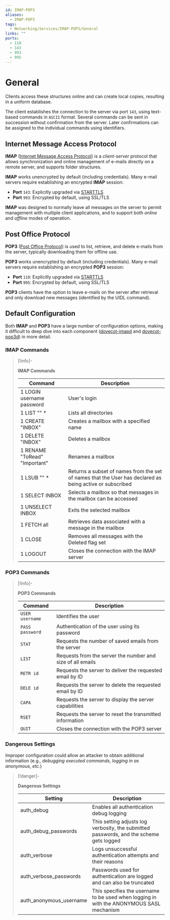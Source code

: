 ```yaml
---
id: IMAP-POP3
aliases:
  - IMAP-POP3
tags:
  - Networking/Services/IMAP-POP3/General
links: ""
ports:
  - 110
  - 143
  - 993
  - 995
---
```


# General

Clients access these structures online and can create local copies, resulting in
a uniform database.

The client establishes the connection to the server via port `143`, using
text-based commands in `ASCII` format. Several commands can be sent in
succession without confirmation from the server. Later confirmations can be
assigned to the individual commands using identifiers.

## Internet Message Access Protocol

**IMAP** ([Internet Message Access Protocol](https://en.wikipedia.org/wiki/Internet_Message_Access_Protocol))
is a *client-server* protocol that allows synchronization and online management
of e-mails directly on a remote server, and supports folder structures.

**IMAP** works unencrypted by default (including credentials).
Many e-mail servers require establishing an encrypted **IMAP** session:
- **Port** `143`: Explicitly upgraded via [STARTTLS](https://en.wikipedia.org/wiki/Opportunistic_TLS)
- **Port** `993`: Encrypted by default, using SSL/TLS

**IMAP** was designed to normally leave all messages on the server to permit
management with multiple client applications, and to support both *online* and
*offline* modes of operation.

## Post Office Protocol

**POP3** ([Post Office Protocol](https://en.wikipedia.org/wiki/Post_Office_Protocol))
is used to list, retrieve, and delete e-mails from the server, typically
downloading them for offline use.

**POP3** works unencrypted by default (including credentials).
Many e-mail servers require establishing an encrypted **POP3** session:
- **Port** `110`: Explicitly upgraded via [STARTTLS](https://en.wikipedia.org/wiki/Post_Office_Protocol)
- **Port** `995`: Encrypted by default, using SSL/TLS

**POP3** clients have the option to leave e-mails on the server after retrieval
and only download new messages (identified by the UIDL command).

## Default Configuration

Both **IMAP** and **POP3** have a large number of configuration options, making
it difficult to deep dive into each component ([dovecot-imapd](https://packages.debian.org/sid/dovecot-imapd)
and [dovecot-pop3d](https://doc.dovecot.org/2.3/configuration_manual/protocols/pop3_server/))
in more detail.

<!-- IMAP Commands {{{-->
### IMAP Commands

> [!info]-
>
> **IMAP Commands**
>
>| Command                       | Description |
>| ----------------------------- | ------------------------------------ |
>| 1 LOGIN username password     | User's login |
>| 1 LIST "" *                   | Lists all directories |
>| 1 CREATE "INBOX"              | Creates a mailbox with a specified name |
>| 1 DELETE "INBOX"              | Deletes a mailbox |
>| 1 RENAME "ToRead" "Important" | Renames a mailbox |
>| 1 LSUB "" *                   | Returns a subset of names from the set of names that the User has declared as being active or subscribed |
>| 1 SELECT INBOX                | Selects a mailbox so that messages in the mailbox can be accessed |
>| 1 UNSELECT INBOX              | Exits the selected mailbox |
>| 1 FETCH <ID> all              | Retrieves data associated with a message in the mailbox |
>| 1 CLOSE                       | Removes all messages with the Deleted flag set |
>| 1 LOGOUT                      | Closes the connection with the IMAP server |
<!-- }}} -->

<!-- POP3 Commands {{{-->
### POP3 Commands

> [!info]-
>
> **POP3 Commands**
>
>| Command         | Description                        |
>| --------------- | ---------------------------------- |
>| `USER username` | Identifies the user                |
>| `PASS password` | Authentication of the user using its password |
>| `STAT`          | Requests the number of saved emails from the server |
>| `LIST`          | Requests from the server the number and size of all emails |
>| `RETR id`       | Requests the server to deliver the requested email by ID |
>| `DELE id`       | Requests the server to delete the requested email by ID |
>| `CAPA`          | Requests the server to display the server capabilities |
>| `RSET`          | Requests the server to reset the transmitted information |
>| `QUIT`          | Closes the connection with the POP3 server |
<!-- }}} -->

<!-- Dangerous Settings {{{-->
### Dangerous Settings

Improper configuration could allow an attacker to obtain additional information
(e.g., *debugging executed commands*, *logging in as anonymous*, *etc*.)

> [!danger]-
>
> **Dangerous Settings**
>
>| Setting                 | Description                   |
>| ----------------------- | ----------------------------- |
>| auth_debug              | Enables all authentication debug logging |
>| auth_debug_passwords    | This setting adjusts log verbosity, the submitted passwords, and the scheme gets logged |
>| auth_verbose            | Logs unsuccessful authentication attempts and their reasons |
>| auth_verbose_passwords  | Passwords used for authentication are logged and can also be truncated |
>| auth_anonymous_username | This specifies the username to be used when logging in with the ANONYMOUS SASL mechanism |
<!-- }}} -->
